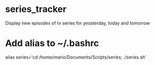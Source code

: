 # series_tracker
Display new episodes of tv series for yessterday, today and tomorrow 

# Add alias to ~/.bashrc
alias series='cd /home/mario/Documents/Scripts/series; ./series.sh'
